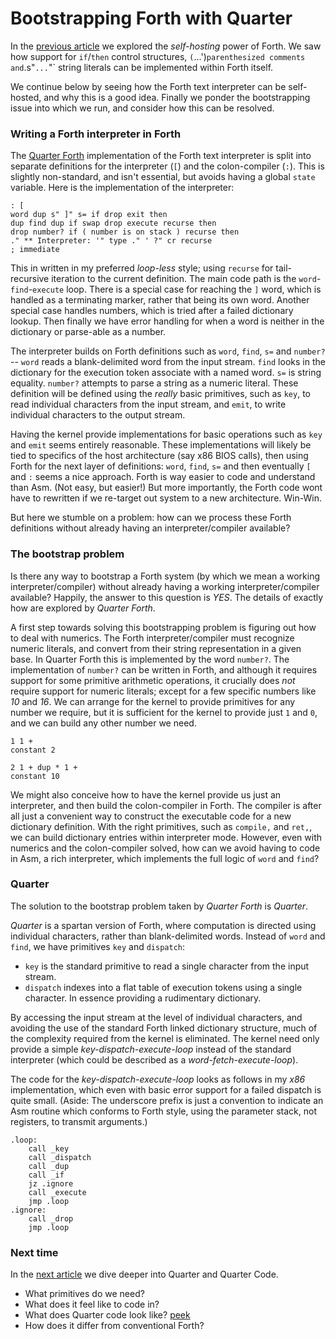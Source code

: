 
# Bootstrapping Forth with Quarter

In the [previous article](1.rabbit.md) we explored the _self-hosting_ power of Forth. We saw how support for `if`/`then` control structures, `(`...')` parenthesized comments and `.s"` ... `"` string literals can be implemented within Forth itself.

We continue below by seeing how the Forth text interpreter can be self-hosted, and why this is a good idea. Finally we ponder the bootstrapping issue into which we run, and consider how this can be resolved.


### Writing a Forth interpreter in Forth

The [Quarter Forth](https://github.com/Nick-Chapman/quarter-forth) implementation of the Forth text interpreter is split into separate definitions for the interpreter (`[`) and the colon-compiler (`:`). This is slightly non-standard, and isn't essential, but avoids having a global `state` variable. Here is the implementation of the interpreter:

```
: [
word dup s" ]" s= if drop exit then
dup find dup if swap drop execute recurse then
drop number? if ( number is on stack ) recurse then
." ** Interpreter: '" type ." ' ?" cr recurse
; immediate
```

This in written in my preferred _loop-less_ style; using `recurse` for tail-recursive iteration to the current definition. The main code path is the `word`-`find`-`execute` loop. There is a special case for reaching the `]` word, which is handled as a terminating marker, rather that being its own word. Another special case handles numbers, which is tried after a failed dictionary lookup. Then finally we have error handling for when a word is neither in the dictionary or parse-able as a number.

The interpreter builds on Forth definitions such as `word`, `find`, `s=` and `number?` -- `word` reads a blank-delimited word from the input stream. `find` looks in the dictionary for the execution token associate with a named word. `s=` is string equality. `number?` attempts to parse a string as a numeric literal. These definition will be defined using the _really_ basic primitives, such as `key`, to read individual characters from the input stream, and `emit`, to write individual characters to the output stream.

Having the kernel provide implementations for basic operations such as `key` and `emit` seems entirely reasonable. These implementations will likely be tied to specifics of the host architecture (say x86 BIOS calls), then using Forth for the next layer of definitions: `word`, `find`, `s=` and then eventually `[` and `:` seems a nice approach. Forth is way easier to code and understand than Asm. (Not easy, but easier!) But more importantly, the Forth code wont have to rewritten if we re-target out system to a new architecture. Win-Win.

But here we stumble on a problem: how can we process these Forth definitions without already having an interpreter/compiler available?


### The bootstrap problem

Is there any way to bootstrap a Forth system (by which we mean a working interpreter/compiler) without already having a working interpreter/compiler available? Happily, the answer to this question is _YES_. The details of exactly how are explored by _Quarter Forth_.

A first step towards solving this bootstrapping problem is figuring out how to deal with numerics. The Forth interpreter/compiler must recognize numeric literals, and convert from their string representation in a given base. In Quarter Forth this is implemented by the word `number?`. The implementation of `number?` can be written in Forth, and although it requires support for some primitive arithmetic operations, it crucially does _not_ require support for numeric literals; except for a few specific numbers like _10_ and _16_. We can arrange for the kernel to provide primitives for any number we require, but it is sufficient for the kernel to provide just `1` and `0`, and we can build any other number we need.

```
1 1 +
constant 2

2 1 + dup * 1 +
constant 10
```

We might also conceive how to have the kernel provide us just an interpreter, and then build the colon-compiler in Forth. The compiler is after all just a convenient way to construct the executable code for a new dictionary definition. With the right primitives, such as `compile,` and `ret,`, we can build dictionary entries within interpreter mode. However, even with numerics and the colon-compiler solved, how can we avoid having to code in Asm, a rich interpreter, which implements the full logic of `word` and `find`?


### Quarter

The solution to the bootstrap problem taken by _Quarter Forth_ is _Quarter_.

_Quarter_ is a spartan version of Forth, where computation is directed using individual characters, rather than blank-delimited words. Instead of `word` and `find`, we have primitives `key` and `dispatch`:
- `key` is the standard primitive to read a single character from the input stream.
- `dispatch` indexes into a flat table of execution tokens using a single character. In essence providing a rudimentary dictionary.

By accessing the input stream at the level of individual characters, and avoiding the use of the standard Forth linked dictionary structure, much of the complexity required from the kernel is eliminated. The kernel need only provide a simple _key-dispatch-execute-loop_ instead of the standard interpreter (which could be described as a _word-fetch-execute-loop_).

The code for the _key-dispatch-execute-loop_ looks as follows in my _x86_ implementation, which even with basic error support for a failed dispatch is quite small. (Aside: The underscore prefix is just a convention to indicate an Asm routine which conforms to Forth style, using the parameter stack, not registers, to transmit arguments.)

```
.loop:
    call _key
    call _dispatch
    call _dup
    call _if
    jz .ignore
    call _execute
    jmp .loop
.ignore:
    call _drop
    jmp .loop
```

### Next time

In the [next article](3.quarter.md) we dive deeper into Quarter and Quarter Code.

- What primitives do we need?
- What does it feel like to code in?
- What does Quarter code look like? [peek](https://github.com/Nick-Chapman/quarter-forth/blob/main/f/quarter.q)
- How does it differ from conventional Forth?
